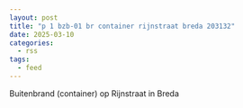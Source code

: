 ```yaml
---
layout: post
title: "p 1 bzb-01 br container rijnstraat breda 203132"
date: 2025-03-10
categories: 
  - rss
tags: 
  - feed
---
```


Buitenbrand (container) op Rijnstraat in Breda
